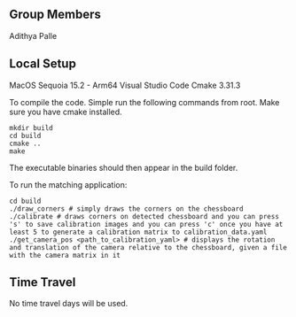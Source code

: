 ## Group Members
Adithya Palle

## Local Setup

MacOS Sequoia 15.2 - Arm64 
Visual Studio Code
Cmake 3.31.3

To compile the code. Simple run the following commands from root. Make sure you have cmake installed. 
```
mkdir build
cd build
cmake ..
make
```

The executable binaries should then appear in the build folder.

To run the matching application:

```
cd build
./draw_corners # simply draws the corners on the chessboard
./calibrate # draws corners on detected chessboard and you can press 's' to save calibration images and you can press 'c' once you have at least 5 to generate a calibration matrix to calibration_data.yaml
./get_camera_pos <path_to_calibration_yaml> # displays the rotation and translation of the camera relative to the chessboard, given a file with the camera matrix in it
```


## Time Travel

No time travel days will be used.
